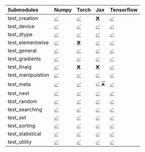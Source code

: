 | Submodules        | Numpy                                                                                                                           | Torch                                                                                                                           | Jax                                                                                                                                                                                                                                                               | Tensorflow                                                                                                                      |
|:------------------|:--------------------------------------------------------------------------------------------------------------------------------|:--------------------------------------------------------------------------------------------------------------------------------|:------------------------------------------------------------------------------------------------------------------------------------------------------------------------------------------------------------------------------------------------------------------|:--------------------------------------------------------------------------------------------------------------------------------|
| test_creation     | <a href="https://github.com/unifyai/ivy/runs/8129906110?check_suite_focus=true" rel="noopener noreferrer" target="_blank">✅</a> | <a href="https://github.com/unifyai/ivy/runs/8129907809?check_suite_focus=true" rel="noopener noreferrer" target="_blank">✅</a> | <a href="https://github.com/unifyai/ivy/runs/8129909646?check_suite_focus=true" rel="noopener noreferrer" target="_blank">❌</a>                                                                                                                                   | <a href="https://github.com/unifyai/ivy/runs/8129911586?check_suite_focus=true" rel="noopener noreferrer" target="_blank">✅</a> |
| test_device       | <a href="https://github.com/unifyai/ivy/runs/8129906203?check_suite_focus=true" rel="noopener noreferrer" target="_blank">✅</a> | <a href="https://github.com/unifyai/ivy/runs/8129907909?check_suite_focus=true" rel="noopener noreferrer" target="_blank">✅</a> | <a href="https://github.com/unifyai/ivy/runs/8129909779?check_suite_focus=true" rel="noopener noreferrer" target="_blank">✅</a>                                                                                                                                   | <a href="https://github.com/unifyai/ivy/runs/8129911690?check_suite_focus=true" rel="noopener noreferrer" target="_blank">✅</a> |
| test_dtype        | <a href="https://github.com/unifyai/ivy/runs/8129906321?check_suite_focus=true" rel="noopener noreferrer" target="_blank">✅</a> | <a href="https://github.com/unifyai/ivy/runs/8129908004?check_suite_focus=true" rel="noopener noreferrer" target="_blank">✅</a> | <a href="https://github.com/unifyai/ivy/runs/8129909894?check_suite_focus=true" rel="noopener noreferrer" target="_blank">✅</a>                                                                                                                                   | <a href="https://github.com/unifyai/ivy/runs/8129911787?check_suite_focus=true" rel="noopener noreferrer" target="_blank">✅</a> |
| test_elementwise  | <a href="https://github.com/unifyai/ivy/runs/8129906449?check_suite_focus=true" rel="noopener noreferrer" target="_blank">✅</a> | <a href="https://github.com/unifyai/ivy/runs/8129908102?check_suite_focus=true" rel="noopener noreferrer" target="_blank">❌</a> | <a href="https://github.com/unifyai/ivy/runs/8129910008?check_suite_focus=true" rel="noopener noreferrer" target="_blank">✅</a>                                                                                                                                   | <a href="https://github.com/unifyai/ivy/runs/8129911896?check_suite_focus=true" rel="noopener noreferrer" target="_blank">✅</a> |
| test_general      | <a href="https://github.com/unifyai/ivy/runs/8129906566?check_suite_focus=true" rel="noopener noreferrer" target="_blank">✅</a> | <a href="https://github.com/unifyai/ivy/runs/8129908216?check_suite_focus=true" rel="noopener noreferrer" target="_blank">✅</a> | <a href="https://github.com/unifyai/ivy/runs/8129910163?check_suite_focus=true" rel="noopener noreferrer" target="_blank">✅</a>                                                                                                                                   | <a href="https://github.com/unifyai/ivy/runs/8129912070?check_suite_focus=true" rel="noopener noreferrer" target="_blank">✅</a> |
| test_gradients    | <a href="https://github.com/unifyai/ivy/runs/8129906691?check_suite_focus=true" rel="noopener noreferrer" target="_blank">✅</a> | <a href="https://github.com/unifyai/ivy/runs/8129908323?check_suite_focus=true" rel="noopener noreferrer" target="_blank">✅</a> | <a href="https://github.com/unifyai/ivy/runs/8129910296?check_suite_focus=true" rel="noopener noreferrer" target="_blank">✅</a>                                                                                                                                   | <a href="https://github.com/unifyai/ivy/runs/8129912179?check_suite_focus=true" rel="noopener noreferrer" target="_blank">✅</a> |
| test_linalg       | <a href="https://github.com/unifyai/ivy/runs/8129906786?check_suite_focus=true" rel="noopener noreferrer" target="_blank">✅</a> | <a href="https://github.com/unifyai/ivy/runs/8129908418?check_suite_focus=true" rel="noopener noreferrer" target="_blank">❌</a> | <a href="https://github.com/unifyai/ivy/runs/8129910417?check_suite_focus=true" rel="noopener noreferrer" target="_blank">❌</a>                                                                                                                                   | <a href="https://github.com/unifyai/ivy/runs/8129912262?check_suite_focus=true" rel="noopener noreferrer" target="_blank">✅</a> |
| test_manipulation | <a href="https://github.com/unifyai/ivy/runs/8129906897?check_suite_focus=true" rel="noopener noreferrer" target="_blank">✅</a> | <a href="https://github.com/unifyai/ivy/runs/8129908523?check_suite_focus=true" rel="noopener noreferrer" target="_blank">✅</a> | <a href="https://github.com/unifyai/ivy/runs/8129910543?check_suite_focus=true" rel="noopener noreferrer" target="_blank">✅</a>                                                                                                                                   | <a href="https://github.com/unifyai/ivy/runs/8129912354?check_suite_focus=true" rel="noopener noreferrer" target="_blank">✅</a> |
| test_meta         | <a href="https://github.com/unifyai/ivy/runs/8129906983?check_suite_focus=true" rel="noopener noreferrer" target="_blank">✅</a> | <a href="https://github.com/unifyai/ivy/runs/8129908666?check_suite_focus=true" rel="noopener noreferrer" target="_blank">✅</a> | <a href="https://github.com/unifyai/ivy/runs/8129191221?check_suite_focus=true" rel="noopener noreferrer" target="_blank">✅</a>   <a href="https://github.com/unifyai/ivy/runs/8129910667?check_suite_focus=true" rel="noopener noreferrer" target="_blank">⌛</a> | <a href="https://github.com/unifyai/ivy/runs/8129912480?check_suite_focus=true" rel="noopener noreferrer" target="_blank">✅</a> |
| test_nest         | <a href="https://github.com/unifyai/ivy/runs/8129907094?check_suite_focus=true" rel="noopener noreferrer" target="_blank">✅</a> | <a href="https://github.com/unifyai/ivy/runs/8129908776?check_suite_focus=true" rel="noopener noreferrer" target="_blank">✅</a> | <a href="https://github.com/unifyai/ivy/runs/8129910776?check_suite_focus=true" rel="noopener noreferrer" target="_blank">✅</a>                                                                                                                                   | <a href="https://github.com/unifyai/ivy/runs/8129912600?check_suite_focus=true" rel="noopener noreferrer" target="_blank">✅</a> |
| test_random       | <a href="https://github.com/unifyai/ivy/runs/8129907199?check_suite_focus=true" rel="noopener noreferrer" target="_blank">✅</a> | <a href="https://github.com/unifyai/ivy/runs/8129908892?check_suite_focus=true" rel="noopener noreferrer" target="_blank">✅</a> | <a href="https://github.com/unifyai/ivy/runs/8129910909?check_suite_focus=true" rel="noopener noreferrer" target="_blank">✅</a>                                                                                                                                   | <a href="https://github.com/unifyai/ivy/runs/8129912732?check_suite_focus=true" rel="noopener noreferrer" target="_blank">✅</a> |
| test_searching    | <a href="https://github.com/unifyai/ivy/runs/8129907299?check_suite_focus=true" rel="noopener noreferrer" target="_blank">✅</a> | <a href="https://github.com/unifyai/ivy/runs/8129909006?check_suite_focus=true" rel="noopener noreferrer" target="_blank">✅</a> | <a href="https://github.com/unifyai/ivy/runs/8129911020?check_suite_focus=true" rel="noopener noreferrer" target="_blank">✅</a>                                                                                                                                   | <a href="https://github.com/unifyai/ivy/runs/8129912844?check_suite_focus=true" rel="noopener noreferrer" target="_blank">✅</a> |
| test_set          | <a href="https://github.com/unifyai/ivy/runs/8129907415?check_suite_focus=true" rel="noopener noreferrer" target="_blank">✅</a> | <a href="https://github.com/unifyai/ivy/runs/8129909127?check_suite_focus=true" rel="noopener noreferrer" target="_blank">✅</a> | <a href="https://github.com/unifyai/ivy/runs/8129911154?check_suite_focus=true" rel="noopener noreferrer" target="_blank">✅</a>                                                                                                                                   | <a href="https://github.com/unifyai/ivy/runs/8129912951?check_suite_focus=true" rel="noopener noreferrer" target="_blank">✅</a> |
| test_sorting      | <a href="https://github.com/unifyai/ivy/runs/8129907505?check_suite_focus=true" rel="noopener noreferrer" target="_blank">✅</a> | <a href="https://github.com/unifyai/ivy/runs/8129909241?check_suite_focus=true" rel="noopener noreferrer" target="_blank">✅</a> | <a href="https://github.com/unifyai/ivy/runs/8129911253?check_suite_focus=true" rel="noopener noreferrer" target="_blank">✅</a>                                                                                                                                   | <a href="https://github.com/unifyai/ivy/runs/8129913088?check_suite_focus=true" rel="noopener noreferrer" target="_blank">✅</a> |
| test_statistical  | <a href="https://github.com/unifyai/ivy/runs/8129907604?check_suite_focus=true" rel="noopener noreferrer" target="_blank">✅</a> | <a href="https://github.com/unifyai/ivy/runs/8129909345?check_suite_focus=true" rel="noopener noreferrer" target="_blank">✅</a> | <a href="https://github.com/unifyai/ivy/runs/8129911387?check_suite_focus=true" rel="noopener noreferrer" target="_blank">✅</a>                                                                                                                                   | <a href="https://github.com/unifyai/ivy/runs/8129913190?check_suite_focus=true" rel="noopener noreferrer" target="_blank">✅</a> |
| test_utility      | <a href="https://github.com/unifyai/ivy/runs/8129907696?check_suite_focus=true" rel="noopener noreferrer" target="_blank">✅</a> | <a href="https://github.com/unifyai/ivy/runs/8129909513?check_suite_focus=true" rel="noopener noreferrer" target="_blank">✅</a> | <a href="https://github.com/unifyai/ivy/runs/8129911502?check_suite_focus=true" rel="noopener noreferrer" target="_blank">✅</a>                                                                                                                                   | <a href="https://github.com/unifyai/ivy/runs/8129913328?check_suite_focus=true" rel="noopener noreferrer" target="_blank">✅</a> |